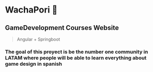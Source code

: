 # WachaPori 👾
## GameDevelopment Courses Website  

>Angular + Springboot 

### The goal of this proyect is be the number one community in LATAM where people will be able to learn everything about game design in spanish




